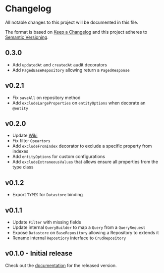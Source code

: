 # Changelog

All notable changes to this project will be documented in this file.

The format is based on [Keep a Changelog](http://keepachangelog.com/) 
and this project adheres to [Semantic Versioning](http://semver.org/).

## 0.3.0

* Add `updatedAt` and `createdAt` audit decorators
* Add `PagedBaseRepository` allowing return a `PagedResponse`

## v0.2.1

* Fix `saveAll` on repository method
* Add `excludeLargeProperties` on `entityOptions` when decorate an `@entity`

## v0.2.0

* Update [Wiki](https://github.com/pflima92/google-cloud-datastore-inversify/wiki)
* Fix filter `Opeartors`
* Add `excludeFromIndex` decorator to exclude a specific property from indexes
* Add `entityOptions` for custom configurations
* Add `excludeExtraneousValues` that allows ensure all properties from the type class

## v0.1.2

* Export `TYPES` for `Datastore` binding

## v0.1.1

* Update `Filter` with missing fields
* Update internal `QueryBuilder` to map a `Query` from a `QueryRequest`
* Expose `Datastore` on `BaseRepository` allowing a Repository to extends it 
* Rename internal `Repostiory` interface to `CrudRepository`

## v0.1.0 - Initial release

Check out the [documentation](https://github.com/pflima92/google-cloud-datastore-inversify/wiki) for the released version.